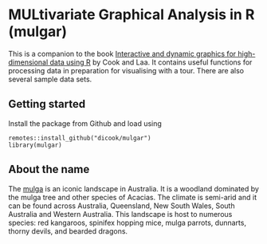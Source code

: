 # **MUL**tivariate **G**raphical **A**nalysis in R (mulgar)

This is a companion to the book 
  [Interactive and dynamic graphics for high-dimensional data using R](https://dicook.github.io/mulgar_book/) 
  by Cook and Laa. It contains useful functions for processing data in preparation for 
  visualising with a tour. There are also several sample data sets.
  
## Getting started

Install the package from Github and load using

```
remotes::install_github("dicook/mulgar")
library(mulgar)
```

## About the name

The [mulga](https://en.wikipedia.org/wiki/Mulga_(habitat)) is an iconic landscape in Australia. It is a woodland dominated by the mulga tree and other species of Acacias. The climate is semi-arid and it can be found across Australia, Queensland, New South Wales, South Australia and Western Australia. This landscape is host to numerous species: red kangaroos, spinifex hopping mice, mulga parrots, dunnarts, thorny devils, and bearded dragons.


